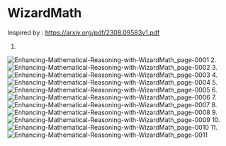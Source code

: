 # WizardMath

Inspired by : https://arxiv.org/pdf/2308.09583v1.pdf

1.
![Enhancing-Mathematical-Reasoning-with-WizardMath_page-0001](https://github.com/Rakib-data-scientist/WizardMath/assets/137823730/180a03be-0155-4ef7-9989-52111c850352)
2.
![Enhancing-Mathematical-Reasoning-with-WizardMath_page-0002](https://github.com/Rakib-data-scientist/WizardMath/assets/137823730/3036bb2f-9f02-4389-b85a-3f773dc49e0b)
3.
![Enhancing-Mathematical-Reasoning-with-WizardMath_page-0003](https://github.com/Rakib-data-scientist/WizardMath/assets/137823730/abcf540c-e48d-4ca5-9e5a-1584d01eb62e)
4.
![Enhancing-Mathematical-Reasoning-with-WizardMath_page-0004](https://github.com/Rakib-data-scientist/WizardMath/assets/137823730/a65d873b-3e50-48ae-ae3f-d135ce96ab84)
5.
![Enhancing-Mathematical-Reasoning-with-WizardMath_page-0005](https://github.com/Rakib-data-scientist/WizardMath/assets/137823730/d3b11b3a-47be-4c7a-9057-4749410bc4cf)
6.
![Enhancing-Mathematical-Reasoning-with-WizardMath_page-0006](https://github.com/Rakib-data-scientist/WizardMath/assets/137823730/c54c899f-28c6-450d-9817-5f27088b52ab)
7.
![Enhancing-Mathematical-Reasoning-with-WizardMath_page-0007](https://github.com/Rakib-data-scientist/WizardMath/assets/137823730/3d27c464-d5c7-429d-9658-666c9d47449d)
8.
![Enhancing-Mathematical-Reasoning-with-WizardMath_page-0008](https://github.com/Rakib-data-scientist/WizardMath/assets/137823730/2294ca08-91a8-4503-b632-b78fd14a7fce)
9.
![Enhancing-Mathematical-Reasoning-with-WizardMath_page-0009](https://github.com/Rakib-data-scientist/WizardMath/assets/137823730/1c4937b4-c715-472c-8362-09124a76eaa3)
10.
![Enhancing-Mathematical-Reasoning-with-WizardMath_page-0010](https://github.com/Rakib-data-scientist/WizardMath/assets/137823730/ca205f80-afab-430b-94bb-009de2590571)
11.
![Enhancing-Mathematical-Reasoning-with-WizardMath_page-0011](https://github.com/Rakib-data-scientist/WizardMath/assets/137823730/11867a0c-fed7-4297-bbf8-b96b1b07e237)
